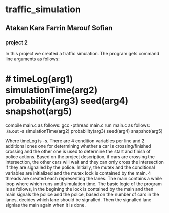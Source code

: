 # traffic_simulation
## Atakan Kara Farrin Marouf Sofian
### project 2

In this project we created a traffic simulation. The program gets command line arguments as follows: 

  # # timeLog(arg1) simulationTime(arg2) probability(arg3) seed(arg4) snapshot(arg5)
 compile main.c as follows: gcc -pthread main.c 
 run main.c as follows: ./a.out -s simulationTime(arg2) probability(arg3) seed(arg4) snapshot(arg5)
 
Where timeLog is -s. There are 4 condition variables per line and 2 additional ones one for determining whether a car is crossing/finished crossing and the other one is used to determine the start and finish of police actions. Based on the project description, if cars are crossing the intersection, the other cars will wait and they can only cross the intersection if they are signalled by the police. Initially, the mutex and the conditional variables are initialized and the mutex lock is contained by the main. 4 threads are created each representing the lanes. The main contains a while loop where which runs until simulation time. The basic logic of the program is as follows, in the begining the lock is contained by the main and then main signals the police and the police, based on the number of cars in the lanes, decides which lane should be signalled. Then the signalled lane signlas the main again when it is done. 
